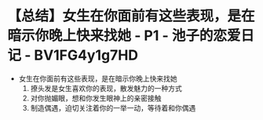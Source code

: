 # 【总结】女生在你面前有这些表现，是在暗示你晚上快来找她 - P1 - 池子的恋爱日记 - BV1FG4y1g7HD

-   女生在你面前有这些表现，是在暗示你晚上快来找她
    1.  撩头发是女生喜欢你的表现，散发魅力的一种方式
    2.  对你抛媚眼，想和你发生眼神上的亲密接触
    3.  制造偶遇，迫切关注着你的一举一动，等待着和你偶遇